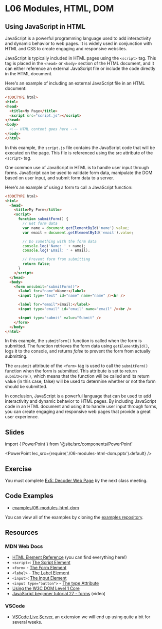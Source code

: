 # L06 Modules, HTML, DOM

## Using JavaScript in HTML

JavaScript is a powerful programming language used to add interactivity and dynamic behavior to web pages. It is widely used in conjunction with HTML and CSS to create engaging and responsive websites.

JavaScript is typically included in HTML pages using the `<script>` tag. This tag is placed in the `<head>` or `<body>` section of the HTML document, and it can either reference an external JavaScript file or include the code directly in the HTML document.

Here's an example of including an external JavaScript file in an HTML document:

```html
<!DOCTYPE html>
<html>
<head>
  <title>My Page</title>
  <script src="script.js"></script>
</head>
<body>
  <!-- HTML content goes here -->
</body>
</html>
```

In this example, the `script.js` file contains the JavaScript code that will be executed on the page. This file is referenced using the src attribute of the `<script>` tag.

One common use of JavaScript in HTML is to handle user input through forms. JavaScript can be used to validate form data, manipulate the DOM based on user input, and submit form data to a server.

Here's an example of using a form to call a JavaScript function:

```html
<!DOCTYPE html>
<html>
  <head>
    <title>My Form</title>
    <script>
      function submitForm() {
        // Get form data
        var name = document.getElementById('name').value;
        var email = document.getElementById('email').value;

        // Do something with the form data
        console.log('Name: ' + name);
        console.log('Email: ' + email);

        // Prevent form from submitting
        return false;
      }
    </script>
  </head>
  <body>
    <form onsubmit="submitForm()">
      <label for="name">Name:</label>
      <input type="text" id="name" name="name" /><br />

      <label for="email">Email:</label>
      <input type="email" id="email" name="email" /><br />

      <input type="submit" value="Submit" />
    </form>
  </body>
</html>
```

In this example, the `submitForm()` function is called when the form is submitted. The function retrieves the form data using `getElementById()`, logs it to the console, and returns *false* to prevent the form from actually submitting.

The `onsubmit` attribute of the `<form>` tag is used to call the `submitForm()` function when the form is submitted. This attribute is set to return `submitForm()`, which means that the function will be called and its return value (in this case, false) will be used to determine whether or not the form should be submitted.

In conclusion, JavaScript is a powerful language that can be used to add interactivity and dynamic behavior to HTML pages. By including JavaScript code in an HTML document and using it to handle user input through forms, you can create engaging and responsive web pages that provide a great user experience.

## Slides

import { PowerPoint } from '@site/src/components/PowerPoint'

<PowerPoint lec_src={require('./06-modules-html-dom.pptx').default} />

## Exercise

You must complete [Ex5: Decoder Web Page](../../exercises/decoder-web-page) by the next class meeting.

## Code Examples

- [examples/06-modules-html-dom](https://github.com/umass-cs-326/examples/tree/main/06-modules-html-dom)

You can view all of the examples by cloning the [examples repository](https://github.com/umass-cs-326/examples).

## Resources

### MDN Web Docs

- [HTML Element Reference](https://developer.mozilla.org/en-US/docs/Web/HTML/Element) (you can find everything here!)
- `<script>`: [The Script Element](https://developer.mozilla.org/en-US/docs/Web/HTML/Element/script)
- `<form>` - [The Form Element](https://developer.mozilla.org/en-US/docs/Web/HTML/Element/form)
- `<label>` - [The Label Element](https://developer.mozilla.org/en-US/docs/Web/HTML/Element/label)
- `<input>`: [The Input Element](https://developer.mozilla.org/en-US/docs/Web/HTML/Element/input)
- `<input type="button">` - [The type Attribute](https://developer.mozilla.org/en-US/docs/Web/HTML/Element/input/button)
- [Using the W3C DOM Level 1 Core](https://developer.mozilla.org/en-US/docs/Web/API/Document_object_model/Using_the_W3C_DOM_Level_1_Core)
- [JavaScript beginner tutorial 27 - forms](https://www.youtube.com/watch?v=4QnKFlhjSZw) (video)

### VSCode

- [VSCode Live Server](https://marketplace.visualstudio.com/items?itemName=ritwickdey.LiveServer), an extension we will end up using quite a bit for several weeks.

